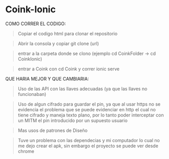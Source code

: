 # Coink-Ionic

COMO CORRER EL CODIGO:
> Copiar el codigo html para clonar el repositorio

> Abrir la consola y copiar git clone (url)
 
>entrar a la carpeta donde se clono (ejemplo cd CoinkFolder -> cd CoinkIonic)

> entrar a Coink con cd Coink y correr ionic serve

QUE HARIA MEJOR Y QUE CAMBIARIA:
> Uso de las API con las llaves adecuadas (ya que las llaves no funcionaban)

> Uso de algun cifrado para guardar el pin, ya que al usar https no se evidencia el problema que se puede evidenciar en http el cual no tiene cifrado y maneja texto plano, por lo tanto poder interceptar con un MITM el pin introducido por un supuesto usuario

> Mas usos de patrones de Diseño

>Tuve un problema con las dependecias y mi computador lo cual no me dejo crear el apk, sin embargo el proyecto se puede ver desde chrome
